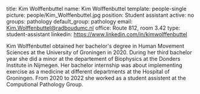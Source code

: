title: Kim Wolffenbuttel
name: Kim Wolffenbuttel
template: people-single
picture: people/Kim_Wolffenbuttel.jpg
position: Student assistant
active: no
groups: pathology
default_group: pathology
email: Kim.Wolffenbuttel@radboudumc.nl
office: Route 812, room 3.42
type: student-assistant
linkedin: https://www.linkedin.com/in/kimwolffenbuttel

Kim Wolffenbuttel obtained her bachelor's degree in Human Movement Sciences at the University of Groningen in 2020. During her third bachelor year she did a minor at the departement of Biophysics at the Donders Institute in Nijmegen. Her bachelor internship was about implementing exercise as a medicine at different departments at the Hospital of Groningen. From 2020 to 2022 she worked as a student assistent at the Computional Pathology Group. 
